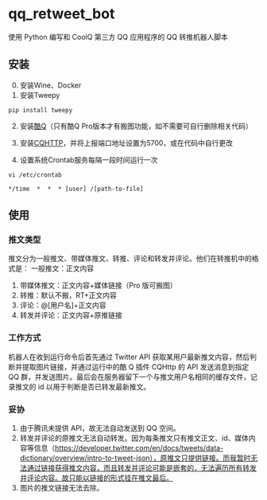 # qq_retweet_bot
使用 Python 编写和 CoolQ 第三方 QQ 应用程序的 QQ 转推机器人脚本

## 安装
0. 安装Wine、Docker
1. 安装Tweepy
<pre><code>pip install tweepy</pre></code>
2. 安装<a href="https://cqp.cc/">酷Q</a>（只有酷Q Pro版本才有搬图功能，如不需要可自行删除相关代码）

3. 安装<a href="https://cqhttp.cc/">CQHTTP</a>，并将上报端口地址设置为5700，或在代码中自行更改
4. 设置系统Crontab服务每隔一段时间运行一次
<pre><code>vi /etc/crontab</pre></code>
<pre><code>*/time  *  *  * [user] /[path-to-file]</pre></code>

## 使用

### 推文类型
推文分为一般推文、带媒体推文、转推、评论和转发并评论。他们在转推机中的格式是：
一般推文：正文内容
1. 带媒体推文：正文内容+媒体链接（Pro 版可搬图）
2. 转推：默认不搬，RT+正文内容
3. 评论：@[用户名]+正文内容
4. 转发并评论：正文内容+原推链接

### 工作方式
机器人在收到运行命令后首先通过 Twitter API 获取某用户最新推文内容，然后判断并提取图片链接，并通过运行中的酷 Q 插件 CQHttp 的 API 发送消息到指定 QQ 群，并发送图片。最后会在服务器留下一个与推文用户名相同的缓存文件，记录推文的 id 以用于判断是否已转发最新推文。

### 妥协
1. 由于腾讯未提供 API，故无法自动发送到 QQ 空间。
2. 转发并评论的原推文无法自动转发。因为每条推文只有推文正文、id、媒体内容等信息（https://developer.twitter.com/en/docs/tweets/data-dictionary/overview/intro-to-tweet-json），原推文只提供链接。而我暂时无法通过链接获得推文内容，而且转发并评论可能是嵌套的，无法遍历所有转发并评论内容。故只能以链接的形式挂在推文最后。
3. 图片的推文链接无法去除。

